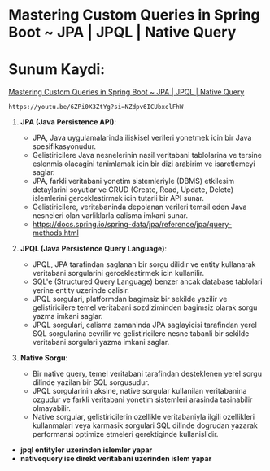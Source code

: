 # Mastering Custom Queries in Spring Boot ~ JPA | JPQL | Native Query

# Sunum Kaydi:
[Mastering Custom Queries in Spring Boot ~ JPA | JPQL | Native Query
](https://youtu.be/6ZPi0X3ZtYg?si=NZdpv6ICUbxclFhW)

    https://youtu.be/6ZPi0X3ZtYg?si=NZdpv6ICUbxclFhW


1. **JPA (Java Persistence API)**:
    - JPA, Java uygulamalarinda iliskisel verileri yonetmek icin bir Java spesifikasyonudur.
    - Gelistiricilere Java nesnelerinin nasil veritabani tablolarina ve tersine eslenmis olacagini tanimlamak icin bir dizi arabirim ve isaretlemeyi saglar.
    - JPA, farkli veritabani yonetim sistemleriyle (DBMS) etkilesim detaylarini soyutlar ve CRUD (Create, Read, Update, Delete) islemlerini gerceklestirmek icin tutarli bir API sunar.
    - Gelistiricilere, veritabaninda depolanan verileri temsil eden Java nesneleri olan varliklarla calisma imkani sunar.
    - https://docs.spring.io/spring-data/jpa/reference/jpa/query-methods.html

2. **JPQL (Java Persistence Query Language)**:
    - JPQL, JPA tarafindan saglanan bir sorgu dilidir ve entity kullanarak veritabani sorgularini gerceklestirmek icin kullanilir.
    - SQL'e (Structured Query Language) benzer ancak database tablolari yerine entity uzerinde calisir.
    - JPQL sorgulari, platformdan bagimsiz bir sekilde yazilir ve gelistiricilere temel veritabani sozdiziminden bagimsiz olarak sorgu yazma imkani saglar.
    - JPQL sorgulari, calisma zamaninda JPA saglayicisi tarafindan yerel SQL sorgularina cevrilir ve gelistiricilere nesne tabanli bir sekilde veritabani sorgulari yazma imkani saglar.

3. **Native Sorgu**:
    - Bir native query, temel veritabani tarafindan desteklenen yerel sorgu dilinde yazilan bir SQL sorgusudur.
    - JPQL sorgularinin aksine, native sorgular kullanilan veritabanina ozgudur ve farkli veritabani yonetim sistemleri arasinda tasinabilir olmayabilir.
    - Native sorgular, gelistiricilerin ozellikle veritabaniyla ilgili ozellikleri kullanmalari veya karmasik sorgulari SQL dilinde dogrudan yazarak performansi optimize etmeleri gerektiginde kullanislidir.

* **jpql entityler uzerinden islemler yapar** 
* **nativequery ise direkt veritabani uzerinden islem yapar**
